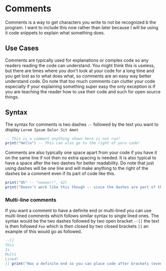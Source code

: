 # Comments
Comments is a way to get characters you write to not be recognized b the program. I want to include this now rather than later because I will be using it code snippets to explain what something does.

## Use Cases
Comments are typically used for explanations or complex code so any readers reading the code can understand. You might think this is useless, but there are times where you don't look at your code for a long time and you get lost as to what does what, so comments are an easy way better understand code. Do note that too much comments can clutter your code especially if your explaining something super easy the only exception is if you are teaching the reader how to use their code and such for open source things.

## Syntax
The syntax for comments is two dashes `--` followed by the text you want to display `Lorem Ipsum Dolor Sit Amet`
```lua
-- This is a comment anything shown here is not run!
print("Hello") -- This can also go to the right of yoru code!
```
Comments are also typically one space apart from your code if you have it on the same line if not then no extra spacing is needed. It is also typical to have a space after the two dashes for better readability. Do note that just using dashes will be one line and will make anything to the right of the dashes be a comment even if its part of code like this.
```lua
print("Oh" -- "noooo!!", 42)
print("Doesn't work like this though -- since the dashes are part of the phrase/string")
```

### Multi-line comments
If you want a comment to have a definite end or multi-lined you can use multi-lined comments which follows similar syntax to single lined ones. The syntax would be the two dashes followed by two open bracket `--[[` the text is then followed `Foo` which is then closed by two closed brackets `]]` an  example of this would go as followed.
```lua
--[[
This
Is
Multi
Lined!
]] print("Has a definite end so you can place code after brackets (even though you shouldn't)")
```